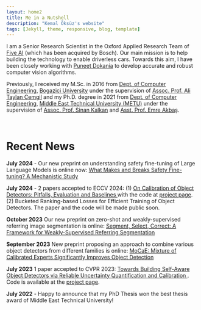 ```yaml
---
layout: home2
title: Me in a Nutshell
description: "Kemal Öksüz's website"
tags: [Jekyll, theme, responsive, blog, template]
---
```


I am a Senior Research Scientist in the Oxford Applied Research Team of <a href="https://www.five.ai" target="_blank">Five AI</a> (which has been acquired by Bosch). Our main mission is to help building the technology to enable driverless cars. Towards this aim, I have been closely working with <a href="https://puneetkdokania.github.io" target="_blank">Puneet Dokania</a> to develop accurate and robust computer vision algorithms.

Previously, I received my M.Sc. in 2016 from <a href="https://www.cmpe.boun.edu.tr" target="_blank">Dept. of Computer Engineering</a>, <a href="http://www.boun.edu.tr/en-US/Index" target="_blank">Bogazici University</a> under the supervision of <a href="https://www.cmpe.boun.edu.tr/~cemgil/" target="_blank">Assoc. Prof. Ali Taylan Cemgil</a> and my Ph.D. degree in 2021 from <a href="https://ceng.metu.edu.tr" target="_blank">Dept. of Computer Engineering</a>, <a href="https://www.metu.edu.tr" target="_blank">Middle East Technical University (METU)</a> under the supervision of <a href="http://www.kovan.ceng.metu.edu.tr/~sinan/" target="_blank">Assoc. Prof. Sinan Kalkan</a> and <a href="http://user.ceng.metu.edu.tr/~emre/" target="_blank">Asst. Prof. Emre Akbaş</a>. 

<br />

<h1>Recent News</h1> 

**July 2024** - Our new preprint on understanding safety fine-tuning of Large Language Models is online now: <a href="https://arxiv.org/pdf/2407.10264" target="_blank"> What Makes and Breaks Safety Fine-tuning? A Mechanistic Study</a>

**July 2024** - 2 papers accepted to ECCV 2024: (1) <a href="https://arxiv.org/abs/2405.20459" target="_blank"> On Calibration of Object Detectors: Pitfalls, Evaluation and Baselines
</a> with the code at <a href="https://github.com/fiveai/detection_calibration" target="_blank">project page</a>.<br /> (2) Bucketed Ranking-based Losses for Efficient Training of Object Detectors. The paper and the code will be made public soon.

**October 2023** Our new preprint on zero-shot and weakly-supervised referring image segmentation is online: <a href="https://arxiv.org/abs/2310.13479" target="_blank"> Segment, Select, Correct: A Framework for Weakly-Supervised Referring Segmentation</a>

**September 2023** New preprint proposing an approach to combine various object detectors from different families is online: <a href="https://arxiv.org/abs/2309.14976" target="_blank"> MoCaE: Mixture of Calibrated Experts Significantly Improves Object Detection</a>

**July 2023** 1 paper accepted to CVPR 2023: <a href="https://arxiv.org/abs/2307.00934" target="_blank"> Towards Building Self-Aware Object Detectors via Reliable Uncertainty Quantification and Calibration
</a>. Code is available at the <a href="https://github.com/fiveai/detection_calibration" target="_blank">project page</a>.

**July 2022** - Happy to announce that my PhD Thesis won the best thesis award of Middle East Technical University!
